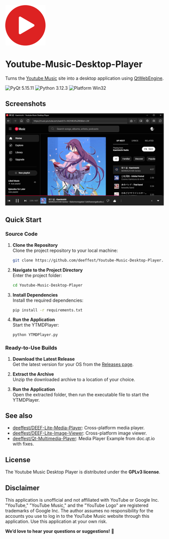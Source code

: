 <img src="resources/icons/logo.png" width="128" height="128">

# Youtube-Music-Desktop-Player
Turns the [Youtube Music](https://music.youtube.com) site into a desktop application using [QtWebEngine](https://wiki.qt.io/QtWebEngine).

<img src="https://img.shields.io/badge/PyQt-5.15.11-blue?color=00B16A" alt="PyQt 5.15.11"/> <img src="https://img.shields.io/badge/Python-3.12.3-blue.svg?color=00B16A" alt="Python 3.12.3"/> <img src="https://img.shields.io/badge/Platform-Win32-blue?color=00B16A" alt="Platform Win32"/>

## Screenshots
![Screenshot_1](resources/images/main_window.png)

## Quick Start
### Source Code
1. **Clone the Repository**  
   Clone the project repository to your local machine:
   ```bash
   git clone https://github.com/deeffest/Youtube-Music-Desktop-Player.git
   ```
2. **Navigate to the Project Directory**  
   Enter the project folder:
   ```bash
   cd Youtube-Music-Desktop-Player
   ```
3. **Install Dependencies**  
   Install the required dependencies:
   ```bash
   pip install -r requirements.txt
   ```
4. **Run the Application**  
   Start the YTMDPlayer:
   ```bash
   python YTMDPlayer.py
   ```

### Ready-to-Use Builds
1. **Download the Latest Release**  
   Get the latest version for your OS from the [Releases page](https://github.com/deeffest/Youtube-Music-Desktop-Player/releases/latest).

2. **Extract the Archive**  
   Unzip the downloaded archive to a location of your choice.

3. **Run the Application**  
   Open the extracted folder, then run the executable file to start the YTMDPlayer.

## See also
- [deeffest/DEEF-Lite-Media-Player](https://github.com/deeffest/DEEF-Lite-Media-Player): Сross-platform media player. 
- [deeffest/DEEF-Lite-Image-Viewer](https://github.com/deeffest/DEEF-Lite-Image-Viewer): Сross-platform image viewer.
- [deeffest/Qt-Multimedia-Player](https://github.com/deeffest/Qt-Multimedia-Player): Media Player Example from doc.qt.io with fixes. 

## License
The Youtube Music Desktop Player is distributed under the **GPLv3 license**.

## Disclaimer
This application is unofficial and not affiliated with YouTube or Google Inc. "YouTube," "YouTube Music," and the "YouTube Logo" are registered trademarks of Google Inc. The author assumes no responsibility for the accounts you use to log in to the YouTube Music website through this application. Use this application at your own risk.

**We’d love to hear your questions or suggestions!** 💬
